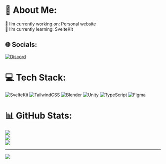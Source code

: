 # 💫 About Me:
🎀 I’m currently working on: Personal website<br>🌱 I’m currently learning: SvelteKit<br>


## 🌐 Socials:
[![Discord](https://img.shields.io/badge/Discord-%237289DA.svg?logo=discord&logoColor=white)](https://discord.gg/https://discord.com/users/746376744189296651) 

# 💻 Tech Stack:
![SvelteKit](https://img.shields.io/badge/sveltekit-%23ff3e00.svg?style=for-the-badge&logo=svelte&logoColor=white) ![TailwindCSS](https://img.shields.io/badge/tailwindcss-%2338B2AC.svg?style=for-the-badge&logo=tailwind-css&logoColor=white) ![Blender](https://img.shields.io/badge/blender-%23F5792A.svg?style=for-the-badge&logo=blender&logoColor=white) ![Unity](https://img.shields.io/badge/unity-%23000000.svg?style=for-the-badge&logo=unity&logoColor=white) ![TypeScript](https://img.shields.io/badge/typescript-%23007ACC.svg?style=for-the-badge&logo=typescript&logoColor=white) ![Figma](https://img.shields.io/badge/figma-%23F24E1E.svg?style=for-the-badge&logo=figma&logoColor=white)
# 📊 GitHub Stats:
![](https://github-readme-stats.vercel.app/api?username=juliastolova&theme=dracula&hide_border=false&include_all_commits=false&count_private=true)<br/>
![](https://nirzak-streak-stats.vercel.app/?user=juliastolova&theme=dracula&hide_border=false)<br/>
![](https://github-readme-stats.vercel.app/api/top-langs/?username=juliastolova&theme=dracula&hide_border=false&include_all_commits=false&count_private=true&layout=compact)

---
[![](https://visitcount.itsvg.in/api?id=juliastolova&icon=0&color=10)](https://visitcount.itsvg.in)

<!-- Proudly created with GPRM ( https://gprm.itsvg.in ) -->
